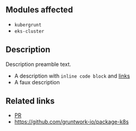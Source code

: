 <!-- This is autogenerated from the release notes drafter. When updating, be sure to double check some of the changes before publishing. -->

## Modules affected

<!-- The list of modules that have been touched since the last release.
  --
  -- The autogenerator will choose to do a patch release. However, check if the changes in the following modules are
  -- backwards compatible, and update the release number if it is backwards incompatible.
  --
  -- The following kinds of changes would constitute a backwards incompatible change:
  -- * In Terraform code: add a new variable without a default, rename or remove an existing variable, remove or rename
  --   an output, remove or rename a resource.
  -- * In Bash and Go code: add a new parameter without a default, rename or remove an existing parameter, fundamentally
  --   change what the code does.
  -->

- `kubergrunt`
- `eks-cluster`
<!-- RELEASE_NOTES_DRAFTER_MARKER_MODULES_AFFECTED_NEXT -->


## Description

<!-- A description of the changes made in this release. --> 

Description preamble text.

- A description with `inline code block` and [links](https://github.com/gruntwork-io/package-k8s)
- A faux description
<!-- RELEASE_NOTES_DRAFTER_MARKER_DESCRIPTIONS_NEXT -->


## Related links

<!-- Links to each PR or issue that are being addressed in this release. The drafter will autoinclude each merged PR. -->

- [PR](https://github.com/gruntwork-io/package-k8s)
- https://github.com/gruntwork-io/package-k8s
<!-- RELEASE_NOTES_DRAFTER_MARKER_RELATED_LINKS_NEXT -->


